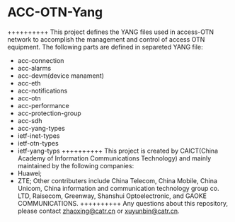 # ACC-OTN-Yang
++++++++++
This project defines the YANG files used in access-OTN network to accomplish the management and control of access OTN equipment. The following parts are defined in separeted YANG file:
- acc-connection
- acc-alarms
- acc-devm(device manament)
- acc-eth
- acc-notifications
- acc-otn
- acc-performance
- acc-protection-group
- acc-sdh
- acc-yang-types
- ietf-inet-types
- ietf-otn-types
- ietf-yang-typs
++++++++++
This project is created by CAICT(China Academy of Information Communications Technology) and mainly maintained by the following companies:
- Huawei;
- ZTE;
Other contributers include China Telecom, China Mobile, China Unicom, China information and communication technology group co. LTD, Raisecom, Greenway, Shanshui Optoelectronic, and GAOKE COMMUNICATIONS. 
++++++++++
Any questions about this repository, please contact zhaoxing@catr.cn or xuyunbin@catr.cn.

